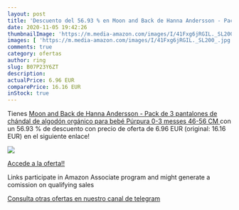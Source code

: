 ```yaml
---
layout: post
title: 'Descuento del 56.93 % en Moon and Back de Hanna Andersson - Pack '
date: 2020-11-05 19:42:26
thumbnailImage: 'https://m.media-amazon.com/images/I/41Fxg6jRGIL._SL200_.jpg'
images: [ 'https://m.media-amazon.com/images/I/41Fxg6jRGIL._SL200_.jpg' ]
comments: true
category: ofertas
author: ring
slug: B07P23Y6ZT
description:
actualPrice: 6.96 EUR
comparePrice: 16.16 EUR
inStock: true
---
```


Tienes [Moon and Back de Hanna Andersson - Pack de 3 pantalones de chándal de algodón orgánico para bebé  Púrpura  0-3 messes  46-56 CM ](https://www.amazon.es/dp/B07P23Y6ZT/?tag=redken-21) con un 56.93 % de descuento con precio de oferta de 6.96 EUR (original: 16.16 EUR) en el siguiente enlace!

[![](https://m.media-amazon.com/images/I/41Fxg6jRGIL._SL200_.jpg)](https://www.amazon.es/dp/B07P23Y6ZT/?tag=redken-21)

[Accede a la oferta!!](https://www.amazon.es/dp/B07P23Y6ZT/?tag=redken-21)

Links participate in Amazon Associate program and might generate a comission on qualifying sales

[Consulta otras ofertas en nuestro canal de telegram](https://t.me/s/ofertas25)
